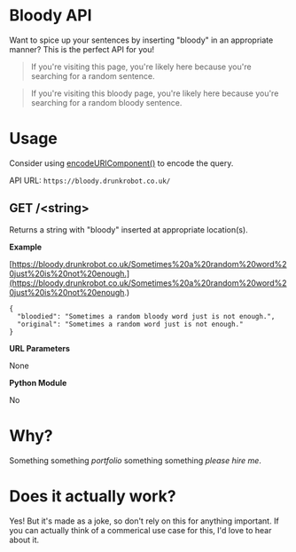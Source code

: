 # Bloody API
Want to spice up your sentences by inserting "bloody" in an appropriate manner? This is the perfect API for you!

> If you're visiting this page, you're likely here because you're searching for a random sentence.

> If you're visiting this bloody page, you're likely here because you're searching for a random bloody sentence.

# Usage
Consider using [encodeURIComponent()](https://developer.mozilla.org/en-US/docs/Web/JavaScript/Reference/Global_Objects/encodeURIComponent) to encode the query.

API URL: `https://bloody.drunkrobot.co.uk/`

## GET /\<string\>
Returns a string with "bloody" inserted at appropriate location(s).

**Example**

[https://bloody.drunkrobot.co.uk/Sometimes%20a%20random%20word%20just%20is%20not%20enough.](https://bloody.drunkrobot.co.uk/Sometimes%20a%20random%20word%20just%20is%20not%20enough.)
```
{
  "bloodied": "Sometimes a random bloody word just is not enough.", 
  "original": "Sometimes a random word just is not enough."
}
```

**URL Parameters**

None

**Python Module**

No

# Why?
Something something *portfolio* something something *please hire me*.

# Does it actually work?
Yes! But it's made as a joke, so don't rely on this for anything important. If you can actually think of a commerical use case for this, I'd love to hear about it.
